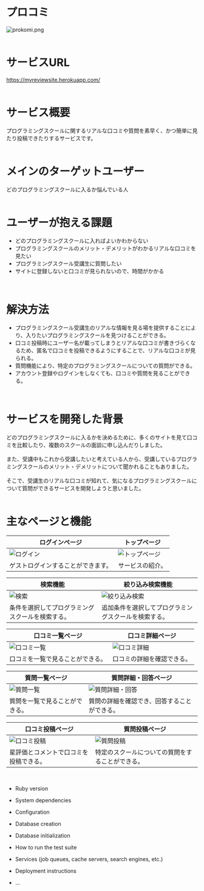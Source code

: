 # プロコミ
![prokomi.png](./images/prokomi.png)
<br />
<br />

# サービスURL
<https://myreviewsite.herokuapp.com/><br />
<br />

# サービス概要
プログラミングスクールに関するリアルな口コミや質問を素早く、かつ簡単に見たり投稿できたりするサービスです。<br />
<br />

# メインのターゲットユーザー
どのプログラミングスクールに入るか悩んでいる人<br />
<br />

# ユーザーが抱える課題
* どのプログラミングスクールに入ればよいかわからない
* プログラミングスクールのメリット・デメリットがわかるリアルな口コミを見たい
* プログラミングスクール受講生に質問したい
* サイトに登録しないと口コミが見られないので、時間がかかる<br />
<br />

# 解決方法
* プログラミングスクール受講生のリアルな情報を見る場を提供することにより、入りたいプログラミングスクールを見つけることができる。
* 口コミ投稿時にユーザー名が載ってしまうとリアルな口コミが書きづらくなるため、匿名で口コミを投稿できるようにすることで、リアルな口コミが見られる。
* 質問機能により、特定のプログラミングスクールについての質問ができる。
* アカウント登録やログインをしなくても、口コミや質問を見ることができる。<br />
<br />


# サービスを開発した背景
どのプログラミングスクールに入るかを決めるために、多くのサイトを見て口コミを比較したり、複数のスクールの面談に申し込んだりしました。<br />
<br />
また、受講中もこれから受講したいと考えている人から、受講しているプログラミングスクールのメリット・デメリットについて聞かれることもありました。<br />
<br />
そこで、受講生のリアルな口コミが知れて、気になるプログラミングスクールについて質問ができるサービスを開発しようと思いました。<br />
<br />

# 主なページと機能
|ログインページ|トップページ|
|---|---|
|![ログイン](https://user-images.githubusercontent.com/88873360/187573593-ba53a87d-7dbe-426e-acbd-27aad0845caf.gif)|![トップページ](https://user-images.githubusercontent.com/88873360/187573382-5f9e8534-c376-4135-88d9-6d08f698d02f.gif)|
|ゲストログインすることができます。|サービスの紹介。|

|検索機能|絞り込み検索機能|
|---|---|
|![検索](https://user-images.githubusercontent.com/88873360/187574782-66d057ff-d7a2-46a1-b31a-0b64f1b86222.gif)|![絞り込み検索](https://user-images.githubusercontent.com/88873360/187577209-3242e225-a7e0-4df0-91aa-0113490a9f06.gif)|
|条件を選択してプログラミングスクールを検索する。|追加条件を選択してプログラミングスクールを検索する。|

|口コミ一覧ページ|口コミ詳細ページ|
|---|---|
|![口コミ一覧](https://user-images.githubusercontent.com/88873360/187579582-6236198e-2a9d-4e2e-8921-4d79ae851927.gif)|![口コミ詳細](https://user-images.githubusercontent.com/88873360/187582036-b97f6b2f-d59c-45e7-9039-1adeb910d0bd.gif)|
|口コミを一覧で見ることができる。|口コミの詳細を確認できる。|

|質問一覧ページ|質問詳細・回答ページ|
|---|---|
|![質問一覧](https://user-images.githubusercontent.com/88873360/187582947-f35a3cda-8ddc-4a53-a9dd-f7dd551874e9.gif)|![質問詳細・回答](https://user-images.githubusercontent.com/88873360/187586875-b0de0b9c-f5cb-46aa-a365-8ffc1c2d4d9b.gif)|
|質問を一覧で見ることができる。|質問の詳細を確認でき、回答することができる。|

|口コミ投稿ページ|質問投稿ページ|
|---|---|
|![口コミ投稿](https://user-images.githubusercontent.com/88873360/187591525-f2438575-c89d-4e38-91f6-ef4bed5b6e9c.gif)|![質問投稿](https://user-images.githubusercontent.com/88873360/187593649-e644687c-dfd3-4edb-bc28-bdf69976a3fc.gif)|
|星評価とコメントで口コミを投稿できる。|特定のスクールについての質問をすることができる。|<br />
<br />







* Ruby version

* System dependencies

* Configuration

* Database creation

* Database initialization

* How to run the test suite

* Services (job queues, cache servers, search engines, etc.)

* Deployment instructions

* ...

